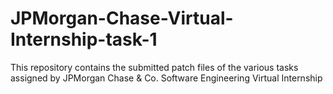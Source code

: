 # JPMorgan-Chase-Virtual-Internship-task-1
This repository contains the submitted patch files of the various tasks assigned by JPMorgan Chase &amp; Co. Software Engineering Virtual Internship
